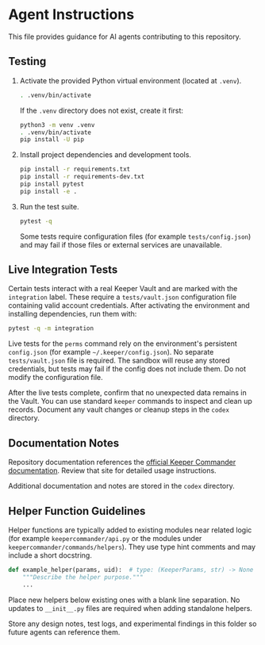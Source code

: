 # Agent Instructions

This file provides guidance for AI agents contributing to this repository.

## Testing

1. Activate the provided Python virtual environment (located at `.venv`).
   ```bash
   . .venv/bin/activate
   ```
   If the `.venv` directory does not exist, create it first:
   ```bash
   python3 -m venv .venv
   . .venv/bin/activate
   pip install -U pip
   ```
2. Install project dependencies and development tools.
   ```bash
   pip install -r requirements.txt
   pip install -r requirements-dev.txt
   pip install pytest
   pip install -e .
   ```
3. Run the test suite.
   ```bash
   pytest -q
   ```
   Some tests require configuration files (for example `tests/config.json`) and may fail if those files or external services are unavailable.

## Live Integration Tests

Certain tests interact with a real Keeper Vault and are marked with the
`integration` label. These require a `tests/vault.json` configuration file
containing valid account credentials. After activating the environment and
installing dependencies, run them with:

```bash
pytest -q -m integration
```

Live tests for the `perms` command rely on the environment's persistent
`config.json` (for example `~/.keeper/config.json`). No separate
`tests/vault.json` file is required. The sandbox will reuse any stored
credentials, but tests may fail if the config does not include them. Do not
modify the configuration file.

After the live tests complete, confirm that no unexpected data remains in the
Vault. You can use standard `keeper` commands to inspect and clean up records.
Document any vault changes or cleanup steps in the `codex` directory.

## Documentation Notes

Repository documentation references the [official Keeper Commander documentation](https://docs.keeper.io/secrets-manager/commander-cli/overview). Review that site for detailed usage instructions.

Additional documentation and notes are stored in the `codex` directory.


## Helper Function Guidelines

Helper functions are typically added to existing modules near related logic
(for example `keepercommander/api.py` or the modules under
`keepercommander/commands/helpers`).
They use type hint comments and may include a short docstring.

```python
def example_helper(params, uid):  # type: (KeeperParams, str) -> None
    """Describe the helper purpose."""
    ...
```

Place new helpers below existing ones with a blank line separation.
No updates to `__init__.py` files are required when adding standalone helpers.

Store any design notes, test logs, and experimental findings in this folder so
future agents can reference them.

